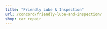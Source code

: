```yaml
---
title: "Friendly Lube & Inspection"
url: /concord/friendly-lube-and-inspection/
shop: car repair
---
```

